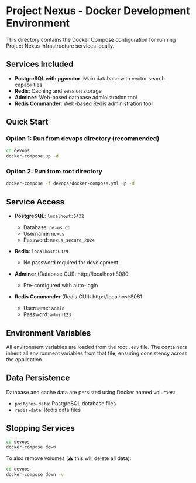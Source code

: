 # Project Nexus - Docker Development Environment

This directory contains the Docker Compose configuration for running Project Nexus infrastructure services locally.

## Services Included

- **PostgreSQL with pgvector**: Main database with vector search capabilities
- **Redis**: Caching and session storage
- **Adminer**: Web-based database administration tool
- **Redis Commander**: Web-based Redis administration tool

## Quick Start

### Option 1: Run from devops directory (recommended)
```bash
cd devops
docker-compose up -d
```

### Option 2: Run from root directory
```bash
docker-compose -f devops/docker-compose.yml up -d
```

## Service Access

- **PostgreSQL**: `localhost:5432`
  - Database: `nexus_db`
  - Username: `nexus`
  - Password: `nexus_secure_2024`

- **Redis**: `localhost:6379`
  - No password required for development

- **Adminer** (Database GUI): http://localhost:8080
  - Pre-configured with auto-login

- **Redis Commander** (Redis GUI): http://localhost:8081
  - Username: `admin`
  - Password: `admin123`

## Environment Variables

All environment variables are loaded from the root `.env` file. The containers inherit all environment variables from that file, ensuring consistency across the application.

## Data Persistence

Database and cache data are persisted using Docker named volumes:
- `postgres-data`: PostgreSQL database files
- `redis-data`: Redis data files

## Stopping Services

```bash
cd devops
docker-compose down
```

To also remove volumes (⚠️ this will delete all data):
```bash
cd devops
docker-compose down -v
```